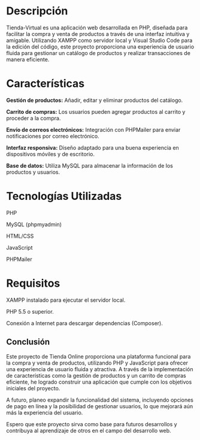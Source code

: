 
# Descripción

Tienda-Virtual es una aplicación web desarrollada en PHP, diseñada para facilitar la compra y venta de productos a través de una interfaz intuitiva y amigable. Utilizando XAMPP como servidor local y Visual Studio Code para la edición del código, este proyecto proporciona una experiencia de usuario fluida para gestionar un catálogo de productos y realizar transacciones de manera eficiente.



# Características

**Gestión de productos:** Añadir, editar y eliminar productos del catálogo.

**Carrito de compras:** Los usuarios pueden agregar productos al carrito y proceder a la compra.

**Envío de correos electrónicos:** Integración con PHPMailer para enviar notificaciones por correo electrónico.

**Interfaz responsiva:** Diseño adaptado para una buena experiencia en dispositivos móviles y de escritorio.

**Base de datos:** Utiliza MySQL para almacenar la información de los productos y usuarios.



# Tecnologías Utilizadas

PHP

MySQL (phpmyadmin)

HTML/CSS

JavaScript

PHPMailer


# Requisitos

XAMPP instalado para ejecutar el servidor local.

PHP 5.5 o superior.

Conexión a Internet para descargar dependencias (Composer).


## Conclusión

Este proyecto de Tienda Online proporciona una plataforma funcional para la compra y venta de productos, utilizando PHP y JavaScript para ofrecer una experiencia de usuario fluida y atractiva. A través de la implementación de características como la gestión de productos y un carrito de compras eficiente, he logrado construir una aplicación que cumple con los objetivos iniciales del proyecto.

A futuro, planeo expandir la funcionalidad del sistema, incluyendo opciones de pago en línea y la posibilidad de gestionar usuarios, lo que mejorará aún más la experiencia del usuario.

Espero que este proyecto sirva como base para futuros desarrollos y contribuya al aprendizaje de otros en el campo del desarrollo web.
